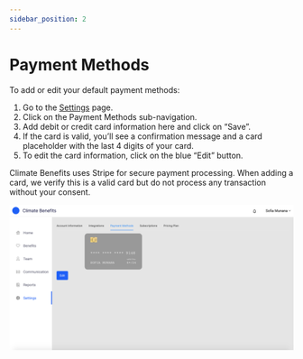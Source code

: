 ```yaml
---
sidebar_position: 2
---
```


# Payment Methods   

To add or edit your default payment methods:   
1. Go to the [Settings](https://www.app.climatebenefits.com/employer/settings) page. 
2. Click on the Payment Methods sub-navigation. 
3. Add debit or credit card information here and click on “Save”. 
4. If the card is valid, you’ll see a confirmation message and a card placeholder with the last 4 digits of your card. 
5. To edit the card information, click on the blue “Edit” button. 

Climate Benefits uses Stripe for secure payment processing. When adding a card, we verify this is a valid card but do not process any transaction without your consent. 

![Payment Method](../../src/assets/PaymentMethod.png)